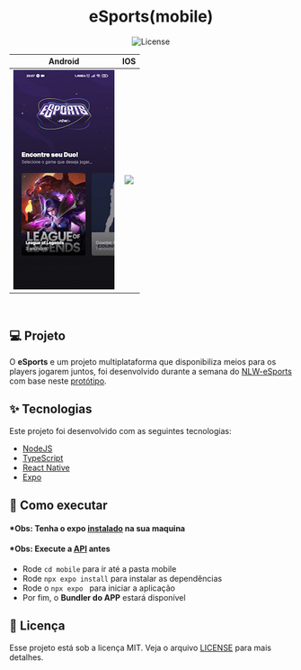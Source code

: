 <h1 align="center">eSports(mobile)</h1>

<p align="center">
  <img alt="License" src="https://img.shields.io/static/v1?label=license&message=MIT&color=0d47a1&labelColor=000000">
</p>
<!-- <p align="center">
    <img alt="Imagem web" title="Inicio" src="../AppShowcase/mobile/screenshot_NLW_eSports_home.jpg" width="20%"></img>
    <img alt="Imagem web" title="Cardapio" src="../AppShowcase/mobile/screenshot_NLW_eSports_list_ads.jpg" width="20%"></img> 
    <img alt="Imagem web" title="Prato" src="../AppShowcase/mobile/screenshot_NLW_eSports_modal_ad.jpg" width="20%"></img>
</p> -->

<div align="center"> 

  |                                      Android                                       |                                      IOS                                      |
  | :--------------------------------------------------------------------------------: | :---------------------------------------------------------------------------: |
  | <img src = "../AppShowcase/mobile/gif_NLW_eSports_Android.gif" width="100%"></img> | <img src = "../AppShowcase/mobile/gif_NLW_eSports_IOS.gif" width="92%"></img> |
</div>

<br>

## 💻 Projeto

O <b>eSports</b> e um projeto multiplataforma que disponibiliza meios para os players jogarem juntos, foi desenvolvido durante a semana do [NLW-eSports](https://github.com/rocketseat-education) com base neste [protótipo](https://www.figma.com/file/GA28J5IkFOqDd3IGpqgqnK/NLW-eSports).

## ✨ Tecnologias

Este projeto foi desenvolvido com as seguintes tecnologias:

- [NodeJS](https://nodejs.org/en/)
- [TypeScript](https://www.typescriptlang.org/)
- [React Native](https://reactnative.dev/)
- [Expo](https://expo.dev/)

## 🚀 Como executar

#### ***Obs: Tenha o expo [instalado](https://docs.expo.dev/) na sua maquina**
#### ***Obs: Execute a [API](../server/) antes**
- Rode `cd mobile` para ir até a pasta mobile
- Rode `npx expo install` para instalar as dependências
- Rode o `npx expo ` para iniciar a aplicação
- Por fim, o <b>Bundler do APP</b> estará disponível

## 📄 Licença

Esse projeto está sob a licença MIT. Veja o arquivo [LICENSE](../LICENSE) para mais detalhes.
